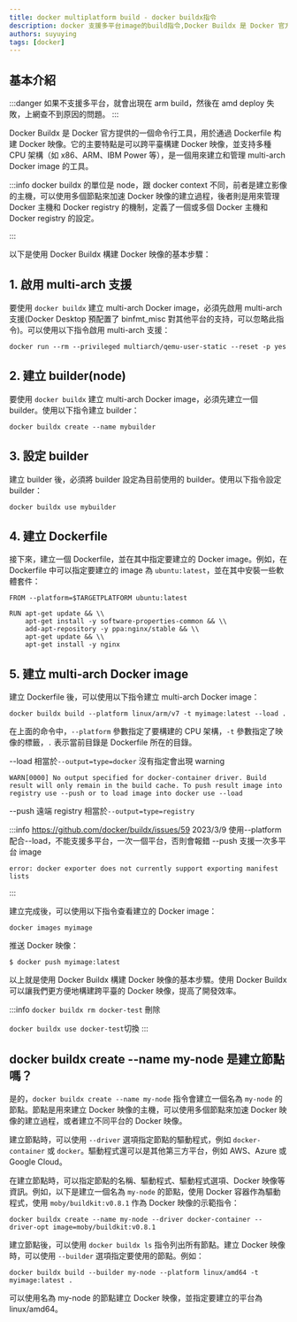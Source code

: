 ```yaml
---
title: docker multiplatform build - docker buildx指令
description: docker 支援多平台image的build指令,Docker Buildx 是 Docker 官方提供的一個命令行工具，用於通過 Dockerfile 构建 Docker 映像。它的主要特點是可以跨平臺構建 Docker 映像，並支持多種 CPU 架構（如 x86、ARM、IBM Power 等），是一個用來建立和管理 multi-arch Docker image 的工具。
authors: suyuying
tags: [docker]
---
```


## 基本介紹

:::danger
如果不支援多平台，就會出現在 arm build，然後在 amd deploy 失敗，上網查不到原因的問題。
:::

Docker Buildx 是 Docker 官方提供的一個命令行工具，用於通過 Dockerfile 构建 Docker 映像。它的主要特點是可以跨平臺構建 Docker 映像，並支持多種 CPU 架構（如 x86、ARM、IBM Power 等），是一個用來建立和管理 multi-arch Docker image 的工具。

:::info
docker buildx 的單位是 node，跟 docker context 不同，前者是建立影像的主機，可以使用多個節點來加速 Docker 映像的建立過程，後者則是用來管理 Docker 主機和 Docker registry 的機制，定義了一個或多個 Docker 主機和 Docker registry 的設定。

:::

以下是使用 Docker Buildx 構建 Docker 映像的基本步驟：

## 1. 啟用 multi-arch 支援

要使用 `docker buildx` 建立 multi-arch Docker image，必須先啟用 multi-arch 支援(Docker Desktop 預配置了 binfmt_misc 對其他平台的支持，可以忽略此指令)。可以使用以下指令啟用 multi-arch 支援：

```
docker run --rm --privileged multiarch/qemu-user-static --reset -p yes
```

## 2. 建立 builder(node)

要使用 `docker buildx` 建立 multi-arch Docker image，必須先建立一個 builder。使用以下指令建立 builder：

```
docker buildx create --name mybuilder
```

## 3. 設定 builder

建立 builder 後，必須將 builder 設定為目前使用的 builder。使用以下指令設定 builder：

```
docker buildx use mybuilder
```

## 4. 建立 Dockerfile

接下來，建立一個 Dockerfile，並在其中指定要建立的 Docker image。例如，在 Dockerfile 中可以指定要建立的 image 為 `ubuntu:latest`，並在其中安裝一些軟體套件：

```
FROM --platform=$TARGETPLATFORM ubuntu:latest

RUN apt-get update && \\
    apt-get install -y software-properties-common && \\
    add-apt-repository -y ppa:nginx/stable && \\
    apt-get update && \\
    apt-get install -y nginx
```

## 5. 建立 multi-arch Docker image

建立 Dockerfile 後，可以使用以下指令建立 multi-arch Docker image：

```
docker buildx build --platform linux/arm/v7 -t myimage:latest --load .
```

在上面的命令中，`--platform` 參數指定了要構建的 CPU 架構，`-t` 參數指定了映像的標籤，`.` 表示當前目錄是 Dockerfile 所在的目錄。

--load 相當於`--output=type=docker` 沒有指定會出現 warning

```
WARN[0000] No output specified for docker-container driver. Build result will only remain in the build cache. To push result image into registry use --push or to load image into docker use --load
```

--push 遠端 registry 相當於`--output=type=registry`

:::info
https://github.com/docker/buildx/issues/59
2023/3/9 使用--platform 配合--load，不能支援多平台，一次一個平台，否則會報錯
--push 支援一次多平台 image

```
error: docker exporter does not currently support exporting manifest lists
```

:::

建立完成後，可以使用以下指令查看建立的 Docker image：

```
docker images myimage
```

推送 Docker 映像：

```
$ docker push myimage:latest
```

以上就是使用 Docker Buildx 構建 Docker 映像的基本步驟。使用 Docker Buildx 可以讓我們更方便地構建跨平臺的 Docker 映像，提高了開發效率。

:::info
`docker buildx rm docker-test` 刪除

`docker buildx use docker-test`切換
:::

## docker buildx create --name my-node 是建立節點嗎？

是的，`docker buildx create --name my-node` 指令會建立一個名為 `my-node` 的節點。節點是用來建立 Docker 映像的主機，可以使用多個節點來加速 Docker 映像的建立過程，或者建立不同平台的 Docker 映像。

建立節點時，可以使用 `--driver` 選項指定節點的驅動程式，例如 `docker-container` 或 `docker`。驅動程式還可以是其他第三方平台，例如 AWS、Azure 或 Google Cloud。

在建立節點時，可以指定節點的名稱、驅動程式、驅動程式選項、Docker 映像等資訊。例如，以下是建立一個名為 `my-node` 的節點，使用 Docker 容器作為驅動程式，使用 `moby/buildkit:v0.8.1` 作為 Docker 映像的示範指令：

```
docker buildx create --name my-node --driver docker-container --driver-opt image=moby/buildkit:v0.8.1

```

建立節點後，可以使用 `docker buildx ls` 指令列出所有節點。建立 Docker 映像時，可以使用 `--builder` 選項指定要使用的節點。例如：

```
docker buildx build --builder my-node --platform linux/amd64 -t myimage:latest .

```

可以使用名為 my-node 的節點建立 Docker 映像，並指定要建立的平台為 linux/amd64。
